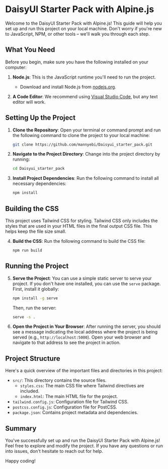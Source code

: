# DaisyUI Starter Pack with Alpine.js

Welcome to the DaisyUI Starter Pack with Alpine.js! This guide will help you set up and run this project on your local machine. Don't worry if you're new to JavaScript, NPM, or other tools – we'll walk you through each step.

## What You Need

Before you begin, make sure you have the following installed on your computer:

1. **Node.js**: This is the JavaScript runtime you'll need to run the project.
   - Download and install Node.js from [nodejs.org](https://nodejs.org/).

2. **A Code Editor**: We recommend using [Visual Studio Code](https://code.visualstudio.com/), but any text editor will work.

## Setting Up the Project

1. **Clone the Repository**: Open your terminal or command prompt and run the following command to clone the project to your local machine:

    ```sh
    git clone https://github.com/mannyebi/Daisyui_starter_pack.git
    ```

2. **Navigate to the Project Directory**: Change into the project directory by running:

    ```sh
    cd Daisyui_starter_pack
    ```

3. **Install Project Dependencies**: Run the following command to install all necessary dependencies:

    ```sh
    npm install
    ```

## Building the CSS

This project uses Tailwind CSS for styling. Tailwind CSS only includes the styles that are used in your HTML files in the final output CSS file. This helps keep the file size small.

4. **Build the CSS**: Run the following command to build the CSS file:

    ```sh
    npm run build
    ```

## Running the Project

5. **Serve the Project**: You can use a simple static server to serve your project. If you don't have one installed, you can use the `serve` package. First, install it globally:

    ```sh
    npm install -g serve
    ```

    Then, run the server:

    ```sh
    serve -s .
    ```

6. **Open the Project in Your Browser**: After running the server, you should see a message indicating the local address where the project is being served (e.g., `http://localhost:5000`). Open your web browser and navigate to that address to see the project in action.

## Project Structure

Here's a quick overview of the important files and directories in this project:

- `src/`: This directory contains the source files.
  - `styles.css`: The main CSS file where Tailwind directives are included.
  - `index.html`: The main HTML file for the project.
- `tailwind.config.js`: Configuration file for Tailwind CSS.
- `postcss.config.js`: Configuration file for PostCSS.
- `package.json`: Contains project metadata and dependencies.

## Summary

You've successfully set up and run the DaisyUI Starter Pack with Alpine.js! Feel free to explore and modify the project. If you have any questions or run into issues, don't hesitate to reach out for help.

Happy coding!